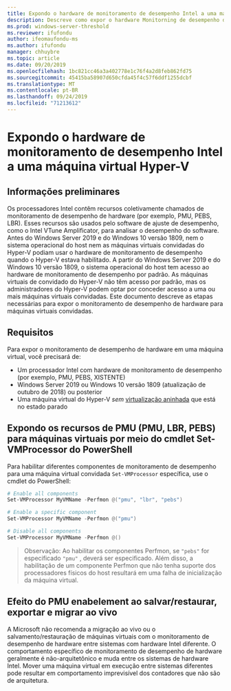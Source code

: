 ```yaml
---
title: Expondo o hardware de monitoramento de desempenho Intel a uma máquina virtual Hyper-V
description: Descreve como expor o hardware Monitorning de desempenho da Intel a um computador Hyper-V. Também aborda como a habilitação afeta a migração ao vivo.
ms.prod: windows-server-threshold
ms.reviewer: ifufondu
author: ifeomaufondu-ms
ms.author: ifufondu
manager: chhuybre
ms.topic: article
ms.date: 09/20/2019
ms.openlocfilehash: 1bc821cc46a3a402778e1c76f4a2d8feb862fd75
ms.sourcegitcommit: 45415ba58907d650cfda45f4c57f6ddf1255dcbf
ms.translationtype: MT
ms.contentlocale: pt-BR
ms.lasthandoff: 09/24/2019
ms.locfileid: "71213612"
---
```

# <a name="exposing-intel-performance-monitoring-hardware-to-a-hyper-v-virtual-machine"></a>Expondo o hardware de monitoramento de desempenho Intel a uma máquina virtual Hyper-V
 
## <a name="background"></a>Informações preliminares
Os processadores Intel contêm recursos coletivamente chamados de monitoramento de desempenho de hardware (por exemplo, PMU, PEBS, LBR). Esses recursos são usados pelo software de ajuste de desempenho, como o Intel VTune Amplificator, para analisar o desempenho do software.  Antes do Windows Server 2019 e do Windows 10 versão 1809, nem o sistema operacional do host nem as máquinas virtuais convidadas do Hyper-V podiam usar o hardware de monitoramento de desempenho quando o Hyper-V estava habilitado.  A partir do Windows Server 2019 e do Windows 10 versão 1809, o sistema operacional do host tem acesso ao hardware de monitoramento de desempenho por padrão.  As máquinas virtuais de convidado do Hyper-V não têm acesso por padrão, mas os administradores do Hyper-V podem optar por conceder acesso a uma ou mais máquinas virtuais convidadas.  Este documento descreve as etapas necessárias para expor o monitoramento de desempenho de hardware para máquinas virtuais convidadas.
 
## <a name="requirements"></a>Requisitos 
Para expor o monitoramento de desempenho de hardware em uma máquina virtual, você precisará de:
- Um processador Intel com hardware de monitoramento de desempenho (por exemplo, PMU, PEBS, XISTENTE)
- Windows Server 2019 ou Windows 10 versão 1809 (atualização de outubro de 2018) ou posterior
- Uma máquina virtual do Hyper-V _sem_ [virtualização aninhada](https://docs.microsoft.com/virtualization/hyper-v-on-windows/user-guide/nested-virtualization) que está no estado parado
 
## <a name="exposing-the-pmu-capabilities-pmu-lbr-pebs-to-virtual-machines-via-powershells-set-vmprocessor-cmdlet"></a>Expondo os recursos de PMU (PMU, LBR, PEBS) para máquinas virtuais por meio do cmdlet Set-VMProcessor do PowerShell
Para habilitar diferentes componentes de monitoramento de desempenho para uma máquina virtual convidada `Set-VMProcessor` específica, use o cmdlet do PowerShell:
 
``` Powershell
# Enable all components
Set-VMProcessor MyVMName -Perfmon @("pmu", "lbr", "pebs")
```
 
``` Powershell
# Enable a specific component
Set-VMProcessor MyVMName -Perfmon @("pmu")
```
 
``` Powershell
# Disable all components
Set-VMProcessor MyVMName -Perfmon @()
```
 
>Observação: Ao habilitar os componentes Perfmon, se `"pebs"` for especificado `"pmu"` , deverá ser especificado.  Além disso, a habilitação de um componente Perfmon que não tenha suporte dos processadores físicos do host resultará em uma falha de inicialização da máquina virtual.
 
## <a name="effect-of-pmu-enabelement-on-saverestore-export-and-live-migration"></a>Efeito do PMU enabelement ao salvar/restaurar, exportar e migrar ao vivo
 
A Microsoft não recomenda a migração ao vivo ou o salvamento/restauração de máquinas virtuais com o monitoramento de desempenho de hardware entre sistemas com hardware Intel diferente. O comportamento específico de monitoramento de desempenho de hardware geralmente é não-arquitetônico e muda entre os sistemas de hardware Intel.  Mover uma máquina virtual em execução entre sistemas diferentes pode resultar em comportamento imprevisível dos contadores que não são de arquitetura.
